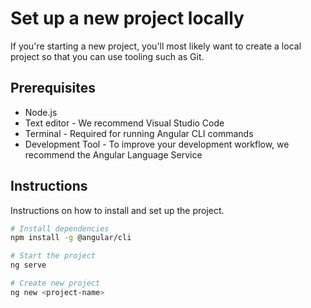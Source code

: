    # Set up a new project locally

If you're starting a new project, you'll most likely want to create a local project so that you can use tooling such as Git.

## Prerequisites

- Node.js
- Text editor - We recommend Visual Studio Code
- Terminal - Required for running Angular CLI commands
- Development Tool - To improve your development workflow, we recommend the Angular Language Service

## Instructions

Instructions on how to install and set up the project.

```bash
# Install dependencies
npm install -g @angular/cli

# Start the project
ng serve

# Create new project
ng new <project-name>
